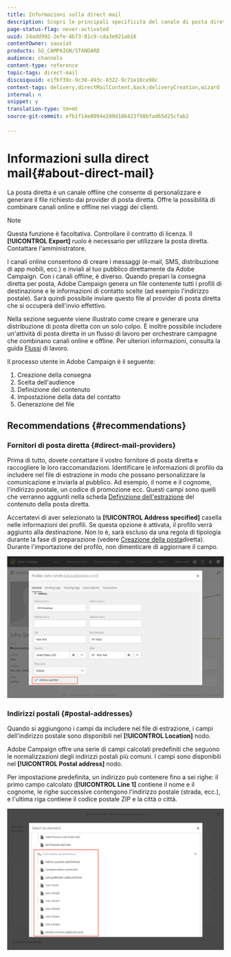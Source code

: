```yaml
---
title: Informazioni sulla direct mail
description: Scopri le principali specificità del canale di posta diretta in Adobe Campaign.
page-status-flag: never-activated
uuid: 24add992-2efe-4b73-81c9-cda3e921ab16
contentOwner: sauviat
products: SG_CAMPAIGN/STANDARD
audience: channels
content-type: reference
topic-tags: direct-mail
discoiquuid: e1fbf39c-9c30-493c-8322-9c71e18ce98c
context-tags: delivery,directMailContent,back;deliveryCreation,wizard
internal: n
snippet: y
translation-type: tm+mt
source-git-commit: efb1f14e0094e200d186423f98bfad65d25cfab2

---
```



# Informazioni sulla direct mail{#about-direct-mail}

La posta diretta è un canale offline che consente di personalizzare e generare il file richiesto dai provider di posta diretta. Offre la possibilità di combinare canali online e offline nei viaggi dei clienti.

>[!NOTE]
>
>Questa funzione è facoltativa. Controllare il contratto di licenza. Il **[!UICONTROL Export]** ruolo è necessario per utilizzare la posta diretta. Contattare l&#39;amministratore.

I canali online consentono di creare i messaggi (e-mail, SMS, distribuzione di app mobili, ecc.) e inviali al tuo pubblico direttamente da Adobe Campaign. Con i canali offline, è diverso. Quando prepari la consegna diretta per posta, Adobe Campaign genera un file contenente tutti i profili di destinazione e le informazioni di contatto scelte (ad esempio l&#39;indirizzo postale). Sarà quindi possibile inviare questo file al provider di posta diretta che si occuperà dell&#39;invio effettivo.

Nella sezione seguente viene illustrato come creare e generare una distribuzione di posta diretta con un solo colpo. È inoltre possibile includere un&#39;attività di posta diretta in un flusso di lavoro per orchestrare campagne che combinano canali online e offline. Per ulteriori informazioni, consulta la guida [Flussi](../../automating/using/workflow-data-and-processes.md) di lavoro.

Il processo utente in Adobe Campaign è il seguente:

1. Creazione della consegna
1. Scelta dell&#39;audience
1. Definizione del contenuto
1. Impostazione della data del contatto
1. Generazione del file

## Recommendations {#recommendations}

### Fornitori di posta diretta {#direct-mail-providers}

Prima di tutto, dovete contattare il vostro fornitore di posta diretta e raccogliere le loro raccomandazioni. Identificare le informazioni di profilo da includere nel file di estrazione in modo che possano personalizzare la comunicazione e inviarla al pubblico. Ad esempio, il nome e il cognome, l&#39;indirizzo postale, un codice di promozione ecc. Questi campi sono quelli che verranno aggiunti nella scheda [Definizione dell&#39;estrazione](../../channels/using/defining-the-direct-mail-content.md#defining-the-extraction) del contenuto della posta diretta.

Accertatevi di aver selezionato la **[!UICONTROL Address specified]** casella nelle informazioni dei profili. Se questa opzione è attivata, il profilo verrà aggiunto alla destinazione. Non lo è, sarà escluso da una regola di tipologia durante la fase di preparazione (vedere [Creazione della posta](../../channels/using/creating-the-direct-mail.md)diretta). Durante l&#39;importazione del profilo, non dimenticare di aggiornare il campo.

![](assets/direct_mail_22.png)

### Indirizzi postali {#postal-addresses}

Quando si aggiungono i campi da includere nel file di estrazione, i campi dell&#39;indirizzo postale sono disponibili nel **[!UICONTROL Location]** nodo.

Adobe Campaign offre una serie di campi calcolati predefiniti che seguono le normalizzazioni degli indirizzi postali più comuni. I campi sono disponibili nel **[!UICONTROL Postal address]** nodo.

Per impostazione predefinita, un indirizzo può contenere fino a sei righe: il primo campo calcolato (**[!UICONTROL Line 1]** contiene il nome e il cognome, le righe successive contengono l&#39;indirizzo postale (strada, ecc.), e l&#39;ultima riga contiene il codice postale ZIP e la città o città.

![](assets/direct_mail_23.png)

